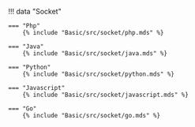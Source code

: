 !!! data "Socket"

    === "Php"
        {% include "Basic/src/socket/php.mds" %}

    === "Java"
        {% include "Basic/src/socket/java.mds" %}

    === "Python"
        {% include "Basic/src/socket/python.mds" %}

    === "Javascript"
        {% include "Basic/src/socket/javascript.mds" %}

    === "Go"
        {% include "Basic/src/socket/go.mds" %}
